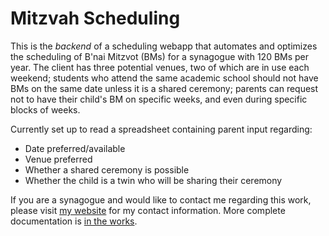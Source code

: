 # Mitzvah Scheduling

This is the *backend* of a scheduling webapp that automates and optimizes the scheduling of B'nai Mitzvot (BMs) for a synagogue with 120 BMs per year. The client has three potential venues, two of which are in use each weekend; students who attend the same academic school should not have BMs on the same date unless it is a shared ceremony; parents can request not to have their child's BM on specific weeks, and even during specific blocks of weeks.

Currently set up to read a spreadsheet containing parent input regarding:

* Date preferred/available
* Venue preferred
* Whether a shared ceremony is possible
* Whether the child is a twin who will be sharing their ceremony

If you are a synagogue and would like to contact me regarding this work, please visit [my website](https://zsiegel92.github.io/) for my contact information. More complete documentation is [in the works](https://zsiegel92.github.io/mitzvah_writeup/Mitzvah.pdf).
